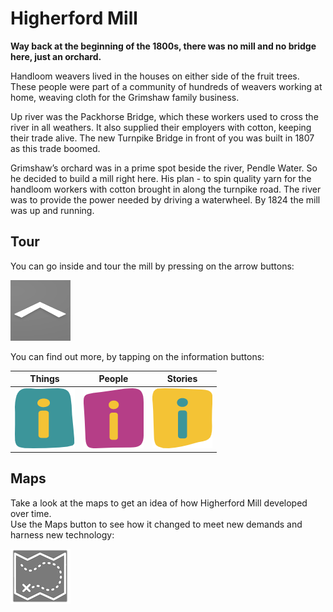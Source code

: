 # Higherford Mill

**Way back at the beginning of the 1800s, there was no mill and no bridge here, just an orchard.**  

Handloom weavers lived in the houses on either side of the fruit trees. These people were part of a community of hundreds of weavers working at home, weaving cloth for the Grimshaw family business.  

Up river was the Packhorse Bridge, which these workers used to cross the river in all weathers. It also supplied their employers with cotton, keeping their trade alive. The new Turnpike Bridge in front of you was built in 1807 as this trade boomed.  

Grimshaw’s orchard was in a prime spot beside the river, Pendle Water. So he decided to build a mill right here. His plan - to spin quality yarn for the handloom workers with cotton brought in along the turnpike road. The river was to provide the power needed by driving a waterwheel. By 1824 the mill was up and running.  

## Tour
You can go inside and tour the mill by pressing on the arrow buttons: 

![arrows](./nav_arrow.png) 

You can find out more, by tapping on the information buttons:

| Things                  | People                  | Stories                   |
| ----------------------- | ----------------------- | ------------------------- |
| ![things](./things.png) | ![people](./people.png) | ![stories](./stories.png) |




## Maps
Take a look at the maps to get an idea of how Higherford Mill developed over time.  
Use the Maps button to see how it changed to meet new demands and harness new technology:

![maps](./map_white_grey_bck.png) 